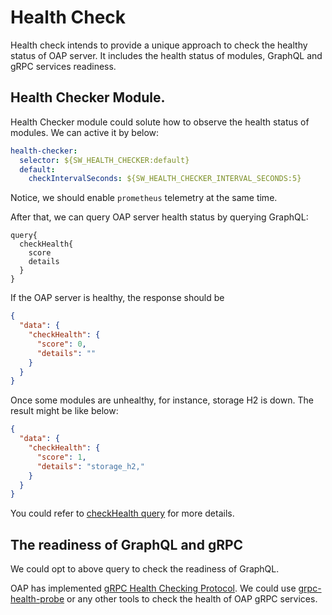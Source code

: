 # Health Check

Health check intends to provide a unique approach to check the healthy status of OAP server. It includes the health status
of modules, GraphQL and gRPC services readiness.

## Health Checker Module.

Health Checker module could solute how to observe the health status of modules. We can active it by below:
```yaml
health-checker:
  selector: ${SW_HEALTH_CHECKER:default}
  default:
    checkIntervalSeconds: ${SW_HEALTH_CHECKER_INTERVAL_SECONDS:5}
```
Notice, we should enable `prometheus` telemetry at the same time.

After that, we can query OAP server health status by querying GraphQL:

```
query{
  checkHealth{
    score
    details
  }
}
```

If the OAP server is healthy, the response should be

```json
{
  "data": {
    "checkHealth": {
      "score": 0,
      "details": ""
    }
  }
}
```

Once some modules are unhealthy, for instance, storage H2 is down. The result might be like below:

```json
{
  "data": {
    "checkHealth": {
      "score": 1,
      "details": "storage_h2,"
    }
  }
}
```
You could refer to [checkHealth query](https://github.com/apache/skywalking-query-protocol/blob/master/common.graphql)
for more details.

## The readiness of GraphQL and gRPC

We could opt to above query to check the readiness of GraphQL.

OAP has implemented [gRPC Health Checking Protocol](https://github.com/grpc/grpc/blob/master/doc/health-checking.md).
We could use [grpc-health-probe](https://github.com/grpc-ecosystem/grpc-health-probe) or any other tools to check the
health of OAP gRPC services.
